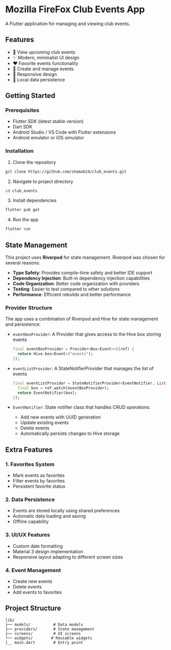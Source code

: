 # Mozilla FireFox Club Events App

A Flutter application for managing and viewing club events.

## Features

- 📅 View upcoming club events
- ✨ Modern, minimalist UI design
- ❤️ Favorite events functionality
- 🎯 Create and manage events
- 📱 Responsive design
- 💾 Local data persistence

## Getting Started

### Prerequisites

- Flutter SDK (latest stable version)
- Dart SDK
- Android Studio / VS Code with Flutter extensions
- Android emulator or iOS simulator

### Installation

1. Clone the repository
```bash
git clone https://github.com/shamak24/club_events.git
```

2. Navigate to project directory
```bash
cd club_events
```

3. Install dependencies
```bash
flutter pub get
```

4. Run the app
```bash
flutter run
```

## State Management

This project uses **Riverpod** for state management. Riverpod was chosen for several reasons:

- **Type Safety**: Provides compile-time safety and better IDE support
- **Dependency Injection**: Built-in dependency injection capabilities
- **Code Organization**: Better code organization with providers
- **Testing**: Easier to test compared to other solutions
- **Performance**: Efficient rebuilds and better performance

### Provider Structure

The app uses a combination of Riverpod and Hive for state management and persistence:

- `eventBoxProvider`: A Provider that gives access to the Hive box storing events
  ```dart
  final eventBoxProvider = Provider<Box<Event>>((ref) {
    return Hive.box<Event>("events");
  });
  ```

- `eventListProvider`: A StateNotifierProvider that manages the list of events
  ```dart
  final eventListProvider = StateNotifierProvider<EventNotifier, List<Event>>((ref) {
    final box = ref.watch(eventBoxProvider);
    return EventNotifier(box);
  });
  ```

- `EventNotifier`: State notifier class that handles CRUD operations:
  - Add new events with UUID generation
  - Update existing events
  - Delete events
  - Automatically persists changes to Hive storage

## Extra Features

### 1. Favorites System
- Mark events as favorites
- Filter events by favorites
- Persistent favorite status

### 2. Data Persistence
- Events are stored locally using shared preferences
- Automatic data loading and saving
- Offline capability

### 3. UI/UX Features
- Custom date formatting
- Material 3 design implementation
- Responsive layout adapting to different screen sizes

### 4. Event Management
- Create new events
- Delete events
- Add events to favorites

## Project Structure

```
lib/
├── models/          # Data models
├── providers/       # State management
├── screens/         # UI screens
└── widgets/        # Reusable widgets
|__ main.dart        # Entry point
```